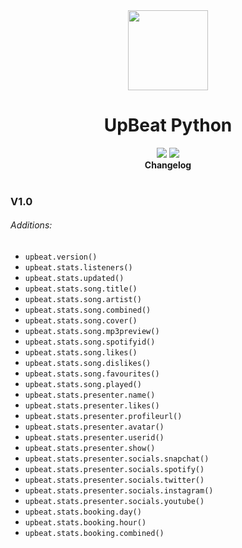 <div align="center">
  <img src="https://media.discordapp.net/attachments/810107756421709827/810114469295685642/download.png" width="128px" style="max-width: 100%;">
  <h1>UpBeat Python</h1>
  <a href="https://ubpy.danieldot.xyz/discord/"><img src="https://discord.com/api/guilds/810107755943297024/widget.png?style=shield"></a> <img src="https://img.shields.io/badge/Version-V1.0-blue">
  <br>
  <b>Changelog</b>
  <br>
</div>
<br>

### V1.0
###### Additions:
- `upbeat.version()`
- `upbeat.stats.listeners()`
- `upbeat.stats.updated()`
- `upbeat.stats.song.title()`
- `upbeat.stats.song.artist()`
- `upbeat.stats.song.combined()`
- `upbeat.stats.song.cover()`
- `upbeat.stats.song.mp3preview()`
- `upbeat.stats.song.spotifyid()`
- `upbeat.stats.song.likes()`
- `upbeat.stats.song.dislikes()`
- `upbeat.stats.song.favourites()`
- `upbeat.stats.song.played()`
- `upbeat.stats.presenter.name()`
- `upbeat.stats.presenter.likes()`
- `upbeat.stats.presenter.profileurl()`
- `upbeat.stats.presenter.avatar()`
- `upbeat.stats.presenter.userid()`
- `upbeat.stats.presenter.show()`
- `upbeat.stats.presenter.socials.snapchat()`
- `upbeat.stats.presenter.socials.spotify()`
- `upbeat.stats.presenter.socials.twitter()`
- `upbeat.stats.presenter.socials.instagram()`
- `upbeat.stats.presenter.socials.youtube()`
- `upbeat.stats.booking.day()`
- `upbeat.stats.booking.hour()`
- `upbeat.stats.booking.combined()`
